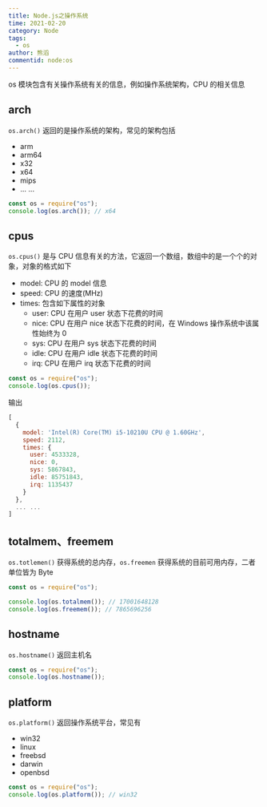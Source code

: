 ```yaml
---
title: Node.js之操作系统
time: 2021-02-20
category: Node
tags:
  - os
author: 熊滔
commentid: node:os
---
```


os 模块包含有关操作系统有关的信息，例如操作系统架构，CPU 的相关信息

## arch

`os.arch()` 返回的是操作系统的架构，常见的架构包括

- arm
- arm64
- x32
- x64
- mips
- ... ...

```javascript
const os = require("os");
console.log(os.arch()); // x64
```

## cpus

`os.cpus()` 是与 CPU 信息有关的方法，它返回一个数组，数组中的是一个个的对象，对象的格式如下

- model: CPU 的 model 信息
- speed: CPU 的速度(MHz)
- times: 包含如下属性的对象
  - user: CPU 在用户 user 状态下花费的时间
  - nice: CPU 在用户 nice 状态下花费的时间，在 Windows 操作系统中该属性始终为 0
  - sys: CPU 在用户 sys 状态下花费的时间
  - idle: CPU 在用户 idle 状态下花费的时间
  - irq: CPU 在用户 irq 状态下花费的时间

```javascript
const os = require("os");
console.log(os.cpus());
```

输出

```javascript
[
  {
    model: 'Intel(R) Core(TM) i5-10210U CPU @ 1.60GHz',
    speed: 2112,
    times: {
      user: 4533328,
      nice: 0,
      sys: 5867843,
      idle: 85751843,
      irq: 1135437
    }
  },
  ... ...
]
```

## totalmem、freemem

`os.totlemen()` 获得系统的总内存，`os.freemen` 获得系统的目前可用内存，二者单位皆为 Byte

```javascript
const os = require("os");

console.log(os.totalmem()); // 17001648128
console.log(os.freemem()); // 7865696256
```

## hostname

`os.hostname()` 返回主机名

```javascript
const os = require("os");
console.log(os.hostname());
```

## platform

`os.platform()` 返回操作系统平台，常见有

- win32
- linux
- freebsd
- darwin
- openbsd

```javascript
const os = require("os");
console.log(os.platform()); // win32
```

